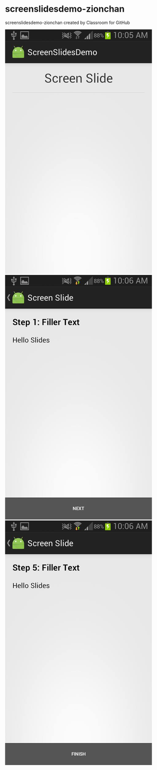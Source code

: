 # screenslidesdemo-zionchan
screenslidesdemo-zionchan created by Classroom for GitHub

![slide1](12325304_1104141112931438_104951624_n.jpg)
![slide2](12348603_1104141132931436_16347169_n.jpg)
![slide3](12348687_1104141142931435_42711465_n.jpg)

